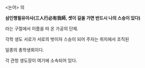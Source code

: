 <논어> 의

**삼인행필유아사(三人行必有我師, 셋이 길을 가면 반드시 나의 스승이 있다)**

라는 구절에서 이름을 따 온 가공의 단체.

각학 생도 서로가 서로의 벗이자 스승이 되어 주자는 취지에서 조직된

일종의 총학생회이다.

각 관청 생도장이 여기에 소속되어 있다.
